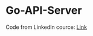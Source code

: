# Go-API-Server

Code from LinkedIn cource: [Link](https://www.linkedin.com/learning/practice-it-go-rest-api-server/programming-in-go?autoplay=true&dApp=53239054&leis=LAA&resume=false&u=2113185)
